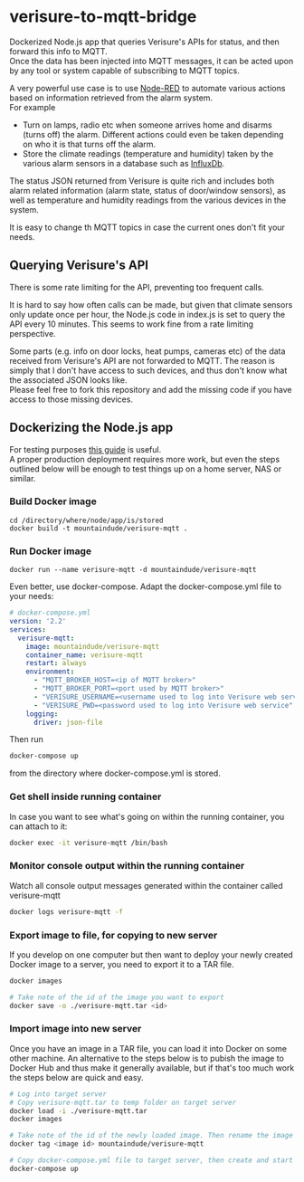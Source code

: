 # verisure-to-mqtt-bridge

Dockerized Node.js app that queries Verisure's APIs for status, and then forward this info to MQTT.  
Once the data has been injected into MQTT messages, it can be acted upon by any tool or system capable of subscribing to MQTT topics.  

A very powerful use case is to use [Node-RED](https://nodered.org/) to automate various actions based on information retrieved from the alarm system.  
For example

* Turn on lamps, radio etc when someone arrives home and disarms (turns off) the alarm. Different actions could even be taken depending on who it is that turns off the alarm.
* Store the climate readings (temperature and humidity) taken by the various alarm sensors in a database such as [InfluxDb](https://www.influxdata.com/time-series-platform/influxdb/).

The status JSON returned from Verisure is quite rich and includes both alarm related information (alarm state, status of door/window sensors), as well as temperature and humidity readings from the various devices in the system.  
  
It is easy to change th MQTT topics in case the current ones don't fit your needs. 


## Querying Verisure's API
There is some rate limiting for the API, preventing too frequent calls.  

It is hard to say how often calls can be made, but given that climate sensors only update once per hour, the Node.js code in index.js is set to query the API every 10 minutes. This seems to work fine from a rate limiting perspective.

Some parts (e.g. info on door locks, heat pumps, cameras etc) of the data received from Verisure's API are not forwarded to MQTT. The reason is simply that I don't have access to such devices, and thus don't know what the associated JSON looks like.  
Please feel free to fork this repository and add the missing code if you have access to those missing devices.


## Dockerizing the Node.js app

For testing purposes [this guide](https://nodejs.org/en/docs/guides/nodejs-docker-webapp) is useful.  
A proper production deployment requires more work, but even the steps outlined below will be enough to test things up on a home server, NAS or similar.

### Build Docker image
```
cd /directory/where/node/app/is/stored
docker build -t mountaindude/verisure-mqtt .
```


### Run Docker image
```
docker run --name verisure-mqtt -d mountaindude/verisure-mqtt
```

Even better, use docker-compose. Adapt the docker-compose.yml file to your needs:

```yaml
# docker-compose.yml
version: '2.2'  
services:  
  verisure-mqtt:  
    image: mountaindude/verisure-mqtt  
    container_name: verisure-mqtt  
    restart: always  
    environment:  
      - "MQTT_BROKER_HOST=<ip of MQTT broker>"  
      - "MQTT_BROKER_PORT=<port used by MQTT broker>"  
      - "VERISURE_USERNAME=<username used to log into Verisure web service>"  
      - "VERISURE_PWD=<password used to log into Verisure web service"  
    logging:  
      driver: json-file  
```

Then run

```bash
docker-compose up
```

from the directory where docker-compose.yml is stored.


### Get shell inside running container
In case you want to see what's going on within the running container, you can attach to it:

```bash
docker exec -it verisure-mqtt /bin/bash
```

### Monitor console output within the running container
Watch all console output messages generated within the container called verisure-mqtt

```bash
docker logs verisure-mqtt -f
```

### Export image to file, for copying to new server
If you develop on one computer but then want to deploy your newly created Docker image to a server, you need to export it to a TAR file.

```bash
docker images  

# Take note of the id of the image you want to export
docker save -o ./verisure-mqtt.tar <id>  
```

### Import image into new server
Once you have an image in a TAR file, you can load it into Docker on some other machine. 
An alternative to the steps below is to pubish the image to Docker Hub and thus make it generally available, but if that's too much work the steps below are quick and easy.

```bash
# Log into target server
# Copy verisure-mqtt.tar to temp folder on target server
docker load -i ./verisure-mqtt.tar  
docker images  

# Take note of the id of the newly loaded image. Then rename the image to something human readable
docker tag <image id> mountaindude/verisure-mqtt  

# Copy docker-compose.yml file to target server, then create and start a new container based on the image
docker-compose up  
```


